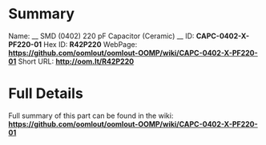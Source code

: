 
Summary
=================

Name: __ SMD (0402) 220 pF Capacitor (Ceramic) __
ID: __CAPC-0402-X-PF220-01__
Hex ID: __R42P220__
WebPage: __https://github.com/oomlout/oomlout-OOMP/wiki/CAPC-0402-X-PF220-01__
Short URL: __http://oom.lt/R42P220__

Full Details
==========================
Full summary of this part can be found in the wiki:   
__https://github.com/oomlout/oomlout-OOMP/wiki/CAPC-0402-X-PF220-01__   

